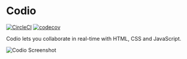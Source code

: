 # Codio

[![CircleCI](https://circleci.com/gh/Xinhe998/codio-website.svg?style=svg&circle-token=6b3d0a6a50d9133b394668c33256fbc995431287)](https://circleci.com/gh/Xinhe998/codio-website)
[![codecov](https://codecov.io/gh/Xinhe998/codio-website/branch/master/graph/badge.svg?token=3AMpL2uOtA)](https://codecov.io/gh/Xinhe998/codio-website)

Codio lets you collaborate in real-time with HTML, CSS and JavaScript.

![Codio Screenshot](https://i.imgur.com/jB5xKQp.png)
